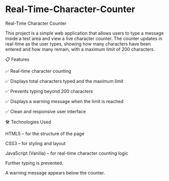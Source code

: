 # Real-Time-Character-Counter
Real-Time Character Counter

This project is a simple web application that allows users to type a message inside a text area and view a live character counter. The counter updates in real-time as the user types, showing how many characters have been entered and how many remain, with a maximum limit of 200 characters.

📋 Features

✅ Real-time character counting

✅ Displays total characters typed and the maximum limit

✅ Prevents typing beyond 200 characters

✅ Displays a warning message when the limit is reached

✅ Clean and responsive user interface

🛠️ Technologies Used

HTML5 – for the structure of the page

CSS3 – for styling and layout

JavaScript (Vanilla) – for real-time character counting logic




Further typing is prevented.

A warning message appears below the counter.
